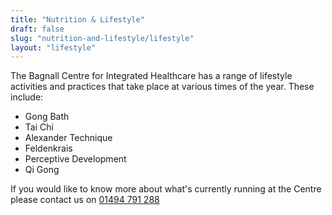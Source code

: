 ```yaml
---
title: "Nutrition & Lifestyle"
draft: false
slug: "nutrition-and-lifestyle/lifestyle"
layout: "lifestyle"
---
```


The Bagnall Centre for Integrated Healthcare has a range of lifestyle activities and practices that take place at various times of the year. These include:

* Gong Bath
* Tai Chi
* Alexander Technique
* Feldenkrais
* Perceptive Development
* Qi Gong

If you would like to know more about what's currently running at the Centre please contact us on [01494 791 288](tel:01494791288)